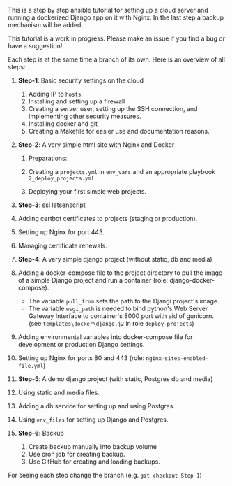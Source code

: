 This is a step by step ansible tutorial for setting up a cloud server and running a dockerized Django app on it with Nginx. In the last step a backup mechanism will be added.

This tutorial is a work in progress. Please make an issue if you find a bug or have a suggestion!
 
Each step is at the same time a branch of its own. Here is an overview of all steps:


1. **Step-1**: Basic security settings on the cloud
   1. Adding IP to `hosts`
   2. Installing and setting up a firewall
   3. Creating a server user, setting up the SSH connection, and implementing other security measures.
   4. Installing docker and git
   5. Creating a Makefile for easier use and documentation reasons.
   
2. **Step-2**: A very simple html site with Nginx and Docker
   1. Preparations:
     1. Creating a `projects.yml` in `env_vars` and an appropriate playbook `2_deploy_projects.yml`
   
   2. Deploying your first simple web projects.

3. **Step-3**: ssl letsenscript 
  1. Adding certbot certificates to projects (staging or production).
  2. Setting up Nginx for port 443.
  3. Managing certificate renewals.
      
4. **Step-4**: A very simple django project (without static, db and media)
  1. Adding a docker-compose file to the project directory to pull the image of a simple Django project and run a container (role: django-docker-compose).
      * The variable `pull_from` sets the path to the Djangi project's image.
      * The variable `wsgi_path` is needed to bind python's Web Server Gateway Interface to container's 8000 port with aid of gunicorn. (see `templates\docker\django.j2` in role `deploy-projects`)
  2. Adding environmental variables into docker-compose file for development or production Django settings. 
  2. Setting up Nginx for ports 80 and 443 (role: `nginx-sites-enabled-file.yml`)

5. **Step-5**: A demo django project (with static, Postgres db and media)
  1. Using static and media files.
  2. Adding a db service for setting up and using Postgres.
  3. Using `env_files` for setting up Django and Postgres.

6. **Step-6**: Backup
   1. Create backup manually into backup volume
   2. Use cron job for creating backup.
   3. Use GitHub for creating and loading backups.


   
For seeing each step change the branch (e.g. `git checkout Step-1`)
